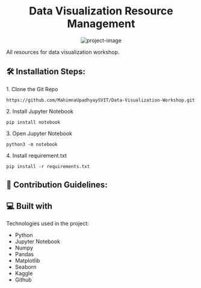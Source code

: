 <h1 align="center" id="title">Data Visualization Resource Management</h1>

<p align="center"><img src="https://socialify.git.ci/MahimnaUpadhyaySVIT/Data-Visualization-Workshop/image?language=1&amp;name=1&amp;owner=1&amp;theme=Light" alt="project-image"></p>

<p id="description">All resources for data visualization workshop.</p>

<h2>🛠️ Installation Steps:</h2>

<p>1. Clone the Git Repo</p>

```
https://github.com/MahimnaUpadhyaySVIT/Data-Visualization-Workshop.git
```

<p>2. Install Jupyter Notebook</p>

```
pip install notebook
```

<p>3. Open Jupyter Notebook</p>

```
python3 -m notebook
```

<p>4. Install requirement.txt</p>

```
pip install -r requirements.txt
```

<h2>🍰 Contribution Guidelines:</h2>

  
  
<h2>💻 Built with</h2>

Technologies used in the project:

*   Python
*   Jupyter Notebook
*   Numpy
*   Pandas
*   Matplotlib
*   Seaborn
*   Kaggle
*   Github
